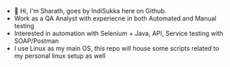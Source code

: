 - 👋 Hi, I'm Sharath, goes by IndiSukka here on Github.
- Work as a QA Analyst with experiecne in both Automated and Manual testing
- Interested in automation with Selenium + Java, API, Service testing with SOAP/Postman
- I use Linux as my main OS, this repo will house some scripts related to my personal linux setup as well
